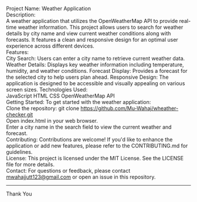 
Project Name: Weather Application
<br/>
Description:
<br/>
A weather application that utilizes the OpenWeatherMap API to provide real-time weather information. This project allows users to search for weather details by city name and view current weather conditions along with forecasts. It features a clean and responsive design for an optimal user experience across different devices.
<br/>
Features:
<br/>
City Search: Users can enter a city name to retrieve current weather data.
Weather Details: Displays key weather information including temperature, humidity, and weather conditions.
Forecast Display: Provides a forecast for the selected city to help users plan ahead.
Responsive Design: The application is designed to be accessible and visually appealing on various screen sizes.
Technologies Used:
<br/>
JavaScript
HTML
CSS
OpenWeatherMap API
<br/>
Getting Started: To get started with the weather application:
<br/>
Clone the repository: git clone https://github.com/Mu-Wahaj/wheather-checker.git
<br/>
Open index.html in your web browser.
<br/>
Enter a city name in the search field to view the current weather and forecast.
<br/>
Contributing: Contributions are welcome! If you'd like to enhance the application or add new features, please refer to the CONTRIBUTING.md for guidelines.
<br/>
License: This project is licensed under the MIT License. See the LICENSE file for more details.
<br/>
Contact: For questions or feedback, please contact mwahajjutt123@gmail.com
 or open an issue in this repository.
 <br/>
 <hr/>
 Thank You 

